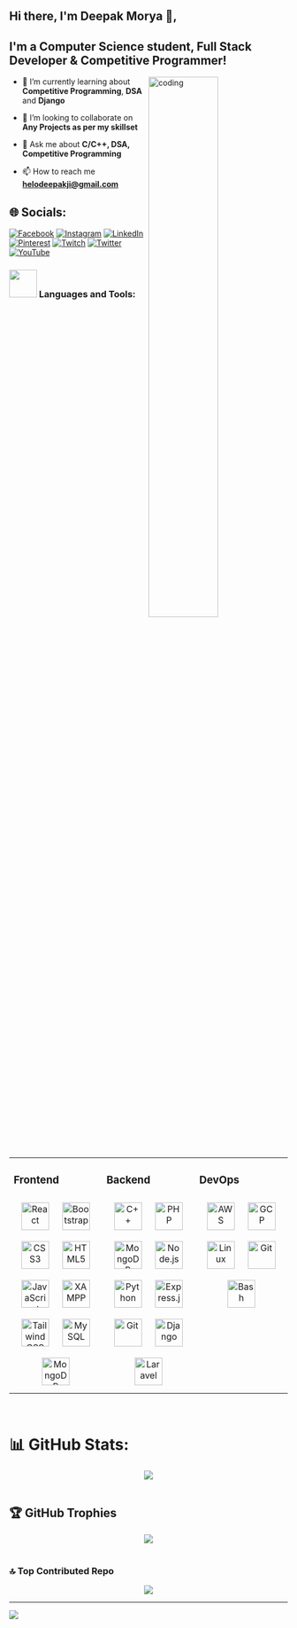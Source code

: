 ## Hi there, I'm Deepak Morya 👋,

## I'm a Computer Science student,  Full Stack Developer & Competitive Programmer!

<img align="right" alt="coding" src="https://camo.githubusercontent.com/5ddf73ad3a205111cf8c686f687fc216c2946a75005718c8da5b837ad9de78c9/68747470733a2f2f7468756d62732e6766796361742e636f6d2f4576696c4e657874446576696c666973682d736d616c6c2e676966" width="50%"/>

- 🌱 I’m currently learning about **Competitive Programming**, **DSA** and **Django**

- 👯 I’m looking to collaborate on **Any Projects as per my skillset**

- 💬 Ask me about **C/C++, DSA, Competitive Programming**

- 📫 How to reach me **helodeepakji@gmail.com**


## 🌐 Socials:
[![Facebook](https://img.shields.io/badge/Facebook-%231877F2.svg?logo=Facebook&logoColor=white)](https://facebook.com/helodeepakji) [![Instagram](https://img.shields.io/badge/Instagram-%23E4405F.svg?logo=Instagram&logoColor=white)](https://instagram.com/helodeepakji) [![LinkedIn](https://img.shields.io/badge/LinkedIn-%230077B5.svg?logo=linkedin&logoColor=white)](https://linkedin.com/in/helodeepakji) [![Pinterest](https://img.shields.io/badge/Pinterest-%23E60023.svg?logo=Pinterest&logoColor=white)](https://pinterest.com/helodeepakji) [![Twitch](https://img.shields.io/badge/Twitch-%239146FF.svg?logo=Twitch&logoColor=white)](https://twitch.tv/helodeepakji) [![Twitter](https://img.shields.io/badge/Twitter-%231DA1F2.svg?logo=Twitter&logoColor=white)](https://twitter.com/helodeepakji) [![YouTube](https://img.shields.io/badge/YouTube-%23FF0000.svg?logo=YouTube&logoColor=white)](https://youtube.com/@helodeepakji) 



### <img src="https://media.giphy.com/media/WUlplcMpOCEmTGBtBW/giphy.gif" width="50"> Languages and Tools:
<table><tr><td valign="top" width="33%">



### Frontend  
<div align="center">  
<a href="https://reactjs.org/" target="_blank"><img style="margin: 10px" src="https://profilinator.rishav.dev/skills-assets/react-original-wordmark.svg" alt="React" height="50" /></a>  
<a href="https://getbootstrap.com/docs/3.4/javascript/" target="_blank"><img style="margin: 10px" src="https://profilinator.rishav.dev/skills-assets/bootstrap-plain.svg" alt="Bootstrap" height="50" /></a>  
<a href="https://www.w3schools.com/css/" target="_blank"><img style="margin: 10px" src="https://profilinator.rishav.dev/skills-assets/css3-original-wordmark.svg" alt="CSS3" height="50" /></a>  
<a href="https://en.wikipedia.org/wiki/HTML5" target="_blank"><img style="margin: 10px" src="https://profilinator.rishav.dev/skills-assets/html5-original-wordmark.svg" alt="HTML5" height="50" /></a>  
<a href="https://www.javascript.com/" target="_blank"><img style="margin: 10px" src="https://profilinator.rishav.dev/skills-assets/javascript-original.svg" alt="JavaScript" height="50" /></a>  
<a href="https://www.apachefriends.org/" target="_blank"><img style="margin: 10px" src="https://profilinator.rishav.dev/skills-assets/xampp.png" alt="XAMPP" height="50" /></a>  
<a href="https://www.tailwindcss.com/" target="_blank"><img style="margin: 10px" src="https://profilinator.rishav.dev/skills-assets/tailwindcss.svg" alt="Tailwind CSS" height="50" /></a>  
<a href="https://www.mysql.com/" target="_blank"><img style="margin: 10px" src="https://profilinator.rishav.dev/skills-assets/mysql-original-wordmark.svg" alt="MySQL" height="50" /></a>  
<a href="https://www.mongodb.com/" target="_blank"><img style="margin: 10px" src="https://profilinator.rishav.dev/skills-assets/mongodb-original-wordmark.svg" alt="MongoDB" height="50" /></a>  
</div>

</td><td valign="top" width="33%">



### Backend  
<div align="center">  
<a href="https://www.cplusplus.com/" target="_blank"><img style="margin: 10px" src="https://profilinator.rishav.dev/skills-assets/cplusplus-original.svg" alt="C++" height="50" /></a>  
<a href="https://www.php.net/" target="_blank"><img style="margin: 10px" src="https://profilinator.rishav.dev/skills-assets/php-original.svg" alt="PHP" height="50" /></a>  
<a href="https://www.mongodb.com/" target="_blank"><img style="margin: 10px" src="https://profilinator.rishav.dev/skills-assets/mongodb-original-wordmark.svg" alt="MongoDB" height="50" /></a>  
<a href="https://nodejs.org/" target="_blank"><img style="margin: 10px" src="https://profilinator.rishav.dev/skills-assets/nodejs-original-wordmark.svg" alt="Node.js" height="50" /></a>  
<a href="https://www.python.org/" target="_blank"><img style="margin: 10px" src="https://profilinator.rishav.dev/skills-assets/python-original.svg" alt="Python" height="50" /></a>  
<a href="https://expressjs.com/" target="_blank"><img style="margin: 10px" src="https://profilinator.rishav.dev/skills-assets/express-original-wordmark.svg" alt="Express.js" height="50" /></a>  
<a href="https://github.com/" target="_blank"><img style="margin: 10px" src="https://profilinator.rishav.dev/skills-assets/git-scm-icon.svg" alt="Git" height="50" /></a>  
<a href="https://www.djangoproject.com/" target="_blank"><img style="margin: 10px" src="https://profilinator.rishav.dev/skills-assets/django-original.svg" alt="Django" height="50" /></a>  
<a href="https://laravel.com/" target="_blank"><img style="margin: 10px" src="https://profilinator.rishav.dev/skills-assets/laravel-plain-wordmark.svg" alt="Laravel" height="50" /></a>  
</div>

</td><td valign="top" width="33%">



### DevOps  
<div align="center">  
<a href="https://aws.amazon.com/" target="_blank"><img style="margin: 10px" src="https://profilinator.rishav.dev/skills-assets/amazonwebservices-original-wordmark.svg" alt="AWS" height="50" /></a>  
<a href="https://cloud.google.com/" target="_blank"><img style="margin: 10px" src="https://profilinator.rishav.dev/skills-assets/google_cloud-icon.svg" alt="GCP" height="50" /></a>  
<a href="https://www.linux.org/" target="_blank"><img style="margin: 10px" src="https://profilinator.rishav.dev/skills-assets/linux-original.svg" alt="Linux" height="50" /></a>  
<a href="https://github.com/" target="_blank"><img style="margin: 10px" src="https://profilinator.rishav.dev/skills-assets/git-scm-icon.svg" alt="Git" height="50" /></a>  
<a href="https://www.gnu.org/software/bash/" target="_blank"><img style="margin: 10px" src="https://profilinator.rishav.dev/skills-assets/gnu_bash-icon.svg" alt="Bash" height="50" /></a>  
</div>

</td></tr></table>  

<br/>  




# 📊 GitHub Stats: 
<div align="center"><img src="https://github-readme-stats.vercel.app/api?username=helodeepakji&show_icons=true&count_private=true&hide_border=true" align="center" /></div>  

<br/>  

## 🏆 GitHub Trophies
<div align="center"><img src="https://github-profile-trophy.vercel.app/?username=helodeepakji&theme=flat&no-frame=false&no-bg=false&margin-w=4" align="center" /></div>  

<br/>  

### 🔝 Top Contributed Repo
<div align="center"><img src="https://github-contributor-stats.vercel.app/api?username=helodeepakji&limit=5&theme=flat&combine_all_yearly_contributions=true"  align="center" /></div>  
<!-- ![](https://github-contributor-stats.vercel.app/api?username=helodeepakji&limit=5&theme=flat&combine_all_yearly_contributions=true) -->

---
[![](https://visitcount.itsvg.in/api?id=helodeepakji&icon=2&color=0)](https://visitcount.itsvg.in)

<!-- Proudly created with GPRM ( https://gprm.itsvg.in ) -->
